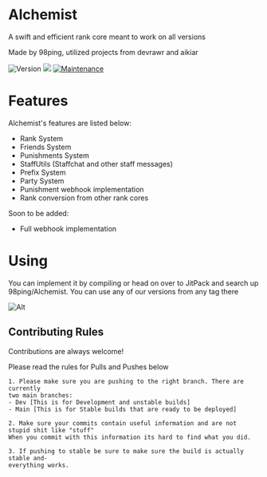 # Alchemist
A swift and efficient rank core meant to work on all versions

Made by 98ping, utilized projects from devrawr and aikiar

<p>
  <img alt="Version" src="https://img.shields.io/badge/version-2.9-blue.svg?cacheSeconds=2592000" />
  <img src="https://img.shields.io/badge/kotlin-1.6.10-blue.svg" />
  <a href="https://github.com/98ping/Alchemist/graphs/commit-activity" target="_blank">
    <img alt="Maintenance" src="https://img.shields.io/badge/maintained-yes-brightgreen.svg" />
  </a>
</p>

# Features

Alchemist's features are listed below:
- Rank System
- Friends System
- Punishments System
- StaffUtils  (Staffchat and other staff messages)
- Prefix System
- Party System
- Punishment webhook implementation
- Rank conversion from other rank cores

Soon to be added:
- Full webhook implementation

# Using

You can implement it by compiling or head on over to JitPack and search up 98ping/Alchemist. You can use any of our versions from any tag there

![Alt](https://repobeats.axiom.co/api/embed/1f4d288d4dcbdc05fc3d0dd7f31408ce08d5b260.svg "Repobeats analytics image")

## Contributing Rules

Contributions are always welcome!

Please read the rules for Pulls and Pushes below

```
1. Please make sure you are pushing to the right branch. There are currently
two main branches:
- Dev [This is for Development and unstable builds]
- Main [This is for Stable builds that are ready to be deployed]

2. Make sure your commits contain useful information and are not stupid shit like "stuff"
When you commit with this information its hard to find what you did. 

3. If pushing to stable be sure to make sure the build is actually stable and-
everything works.

```
